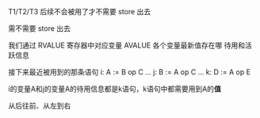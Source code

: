 T1/T2/T3 后续不会被用了才不需要 store 出去

需不需要 store 出去

我们通过
RVALUE 寄存器中对应变量
AVALUE 各个变量最新值存在哪
待用和活跃信息

接下来最近被用到的那条语句
i: A := B op C
...
j: B := A op C
...
k: D := A op E

i的变量A和j的变量A的待用信息都是k语句，k语句中都需要用到A的**值**

从后往前、从左到右